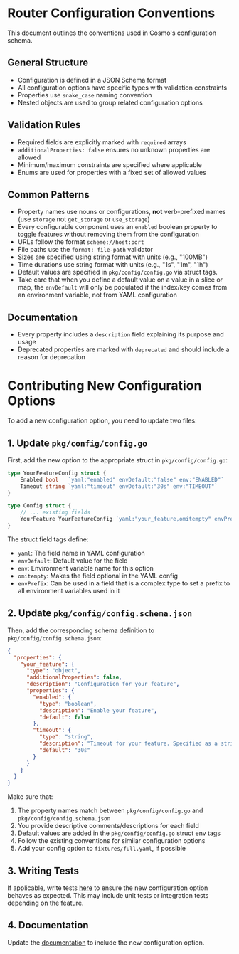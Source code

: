 # Router Configuration Conventions

This document outlines the conventions used in Cosmo's configuration schema.

## General Structure

- Configuration is defined in a JSON Schema format
- All configuration options have specific types with validation constraints
- Properties use `snake_case` naming convention
- Nested objects are used to group related configuration options

## Validation Rules

- Required fields are explicitly marked with `required` arrays
- `additionalProperties: false` ensures no unknown properties are allowed
- Minimum/maximum constraints are specified where applicable
- Enums are used for properties with a fixed set of allowed values

## Common Patterns

- Property names use nouns or configurations, **not** verb-prefixed names (use `storage` not `get_storage` or `use_storage`)
- Every configurable component uses an `enabled` boolean property to toggle features without removing them from the configuration
- URLs follow the format `scheme://host:port`
- File paths use the `format: file-path` validator
- Sizes are specified using string format with units (e.g., "100MB")
- Time durations use string format with units (e.g., "1s", "1m", "1h")
- Default values are specified in `pkg/config/config.go` via struct tags.
- Take care that when you define a default value on a value in a slice or map, the `envDefault` will only be populated if the index/key comes from an environment variable, not from YAML configuration

## Documentation

- Every property includes a `description` field explaining its purpose and usage
- Deprecated properties are marked with `deprecated` and should include a reason for deprecation

# Contributing New Configuration Options

To add a new configuration option, you need to update two files:

## 1. Update `pkg/config/config.go`

First, add the new option to the appropriate struct in `pkg/config/config.go`:

```go
type YourFeatureConfig struct {
    Enabled bool   `yaml:"enabled" envDefault:"false" env:"ENABLED"`
    Timeout string `yaml:"timeout" envDefault:"30s" env:"TIMEOUT"`
}

type Config struct {
    // ... existing fields
    YourFeature YourFeatureConfig `yaml:"your_feature,omitempty" envPrefix:"YOUR_FEATURE_"`
}
```

The struct field tags define:
- `yaml`: The field name in YAML configuration
- `envDefault`: Default value for the field
- `env`: Environment variable name for this option
- `omitempty`: Makes the field optional in the YAML config
- `envPrefix`: Can be used in a field that is a complex type to set a prefix to all environment variables used in it

## 2. Update `pkg/config/config.schema.json`

Then, add the corresponding schema definition to `pkg/config/config.schema.json`:

```json
{
  "properties": {
    "your_feature": {
      "type": "object",
      "additionalProperties": false,
      "description": "Configuration for your feature",
      "properties": {
        "enabled": {
          "type": "boolean",
          "description": "Enable your feature",
          "default": false
        },
        "timeout": {
          "type": "string",
          "description": "Timeout for your feature. Specified as a string with a duration unit (e.g. '30s')",
          "default": "30s"
        }
      }
    }
  }
}
```

Make sure that:

1. The property names match between `pkg/config/config.go` and `pkg/config/config.schema.json`
2. You provide descriptive comments/descriptions for each field
3. Default values are added in the `pkg/config/config.go` struct env tags
4. Follow the existing conventions for similar configuration options
5. Add your config option to `fixtures/full.yaml`, if possible

## 3. Writing Tests

If applicable, write tests [here](../pkg/config/) to ensure the new configuration option behaves as expected. This may include unit tests or integration tests depending on the feature.

## 4. Documentation

Update the [documentation](https://github.com/wundergraph/cosmo-docs/docs) to include the new configuration option.